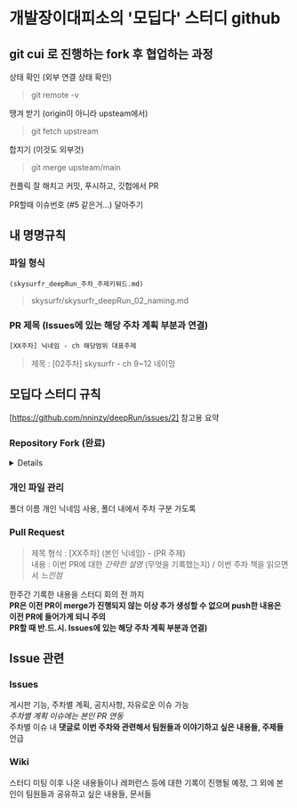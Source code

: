# 개발장이대피소의 '모딥다' 스터디 github

## git cui 로 진행하는 fork 후 협업하는 과정

상태 확인 (외부 연결 상태 확인)

> git remote -v

땡겨 받기 (origin이 아니라 upsteam에서)

> git fetch upstream

합치기 (이것도 외부것)

> git merge upsteam/main

컨플릭 잘 해치고 커밋, 푸시하고, 깃헙에서 PR

PR할때 이슈번호 (#5 같은거...) 달아주기

## 내 명명규칙

### 파일 형식

`(skysurfr_deepRun_주차_주제키워드.md)`

> skysurfr/skysurfr_deepRun_02_naming.md

### PR 제목 (Issues에 있는 해당 주차 계획 부분과 연결)

`[XX주차] 닉네임 - ch 해당범위 대표주제`

> 제목 : [02주차] skysurfr - ch 9~12 네이밍

## 모딥다 스터디 규칙

[https://github.com/nninzy/deepRun/issues/2] 참고용 요약

### Repository Fork (완료)

<details>

1. github 상단 오른쪽 fork 클릭 후 본인 github 내 fork된 repository에서 기록 진행
2. fork된 repository 내에서 Sync fork해서 업데이트 진행 필요
3. fork된 repository 내에서는 main branch로 이름이 시작되며 이때는 굳이 branch를 파실 필요 없습니다. 개인 공간이니까요.
4. 기록은 **본인 폴더 내에서 자유롭게** 진행합니다. 타인을 위해서가 아니라 본인 스스로 기록하는 습관을 위해서 정리해주신다고 생각해주세요.
</details>

### 개인 파일 관리

폴더 이름 개인 닉네임 사용, 폴더 내에서 주차 구분 가도록

### Pull Request

> 제목 형식 : [XX주차] (본인 닉네임) - (PR 주제)<br>
> 내용 : 이번 PR에 대한 _간략한 설명_ (무엇을 기록했는지) / 이번 주차 책을 읽으면서 _느낀점_

한주간 기록한 내용을 스터디 회의 전 까지<br>
**PR은 이전 PR이 merge가 진행되지 않는 이상 추가 생성할 수 없으며 push한 내용은 이전 PR에 들어가게 되니 주의**<br>
**PR할 때 반.드.시. Issues에 있는 해당 주차 계획 부분과 연결)**

## Issue 관련

### Issues

게시판 기능, 주차별 계획, 공지사항, 자유로운 이슈 가능<br>
_주차별 계획 이슈에는 본인 PR 연동_<br>
주차별 이슈 내 **댓글로 이번 주차와 관련해서 팀원들과 이야기하고 싶은 내용들, 주제들** 언급

### Wiki

스터디 미팅 이후 나온 내용들이나 레퍼런스 등에 대한 기록이 진행될 예정, 그 외에 본인이 팀원들과 공유하고 싶은 내용들, 문서들
